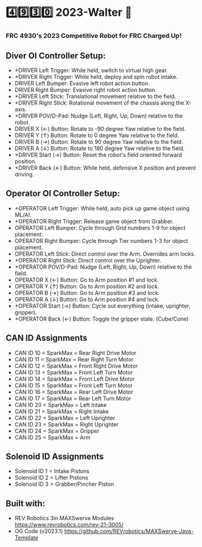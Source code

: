 # :four::nine::three::zero: 2023-Walter :robot:

### FRC 4930's 2023 Competitive Robot for FRC Charged Up!

## Diver OI Controller Setup:
* +DRIVER Left Trigger: While held, switch to virtual high gear.
* +DRIVER Right Trigger: While held, deploy and spin robot intake.
* DRIVER Left Bumper: Evasive left robot action button.
* DRIVER Right Bumper: Evasive right robot action button.
* +DRIVER Left Stick: Translational movement relative to the field.
* +DRIVER Right Stick: Rotational movement of the chassis along the X-axis.
* +DRIVER POV/D-Pad: Nudge (Left, Right, Up, Down) relative to the robot.
* DRIVER X (←) Button: Rotate to -90 degree Yaw relative to the field.
* DRIVER Y (↑) Button: Rotate to 0 degree Yaw relative to the field.
* DRIVER B (→) Button: Rotate to 90 degree Yaw relative to the field.
* DRIVER A (↓) Button: Rotate to 180 degree Yaw relative to the field.
* +DRIVER Start (→) Button: Reset the robot's field oriented forward position.
* +DRIVER Back (←) Button: While held, defensive X position and prevent driving.

## Operator OI Controller Setup:
* +OPERATOR Left Trigger: While held, auto pick up game object using ML/AI.
* +OPERATOR Right Trigger: Release game object from Grabber.
* OPERATOR Left Bumper: Cycle through Grid numbers 1-9 for object placement.
* OPERATOR Right Bumper: Cycle through Tier numbers 1-3 for object placement.
* OPERATOR Left Stick: Direct control over the Arm. Overrides arm locks.
* +OPERATOR Right Stick: Direct control over the Uprighter.
* +OPERATOR POV/D-Pad: Nudge (Left, Right, Up, Down) relative to the field.
* OPERATOR X (←) Button: Go to Arm position #1 and lock.
* OPERATOR Y (↑) Button: Go to Arm position #2 and lock.
* OPERATOR B (→) Button: Go to Arm position #3 and lock.
* OPERATOR A (↓) Button: Go to Arm position #4 and lock.
* +OPERATOR Start (→) Button: Cycle out everything (intake, uprighter, gripper).
* +OPERATOR Back (←) Button: Toggle the gripper state. (Cube/Cone)

## CAN ID Assignments
* CAN ID 10 = SparkMax = Rear Right Drive Motor
* CAN ID 11 = SparkMax = Rear Right Turn Motor
* CAN ID 12 = SparkMax = Front Right Drive Motor
* CAN ID 13 = SparkMax = Front Left Turn Motor
* CAN ID 14 = SparkMax = Front Left Drive Motor
* CAN ID 15 = SparkMax = Front Left Turn Motor
* CAN ID 16 = SparkMax = Rear Left Drive Motor
* CAN ID 17 = SparkMax = Rear Left Turn Motor
* CAN ID 20 = SparkMax = Left Intake
* CAN ID 21 = SparkMax = Right Intake
* CAN ID 22 = SparkMax = Left Uprighter
* CAN ID 23 = SparkMax = Right Uprighter
* CAN ID 24 = SparkMax = Gripper
* CAN ID 25 = SparkMax = Arm

## Solenoid ID Assignments
* Solenoid ID 1 = Intake Pistons
* Solenoid ID 2 = Lifter Pistons
* Solenoid ID 3 = Grabber/Pincher Piston

## Built with:
* REV Robotics 3in MAXSwerve Modules https://www.revrobotics.com/rev-21-3005/
* OG Code (v2023.1) https://github.com/REVrobotics/MAXSwerve-Java-Template
